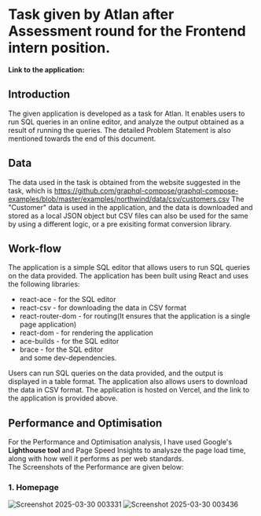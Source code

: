 # Task given by Atlan after Assessment round for the Frontend intern position.
<strong> Link to the application:</strong>
<br>
## Introduction
The given application is developed as a task for Atlan. It enables users to run SQL queries in an online editor, and analyze the output obtained as a result of running the queries.
The detailed Problem Statement is also mentioned towards the end of this document.

## Data
The data used in the task is obtained from the website suggested in the task, which is https://github.com/graphql-compose/graphql-compose-examples/blob/master/examples/northwind/data/csv/customers.csv The "Customer" data is used in the application, and the data is downloaded and stored as a local JSON object but CSV files can also be used for the same by using a different logic, or a pre exisiting format conversion library.

## Work-flow
The application is a simple SQL editor that allows users to run SQL queries on the data provided. The application has been built using React and uses the following libraries:<br/>
* react-ace - for the SQL editor <br/>
* react-csv - for downloading the data in CSV format<br/>
* react-router-dom - for routing(It ensures that the application is a single page application)<br/>
* react-dom - for rendering the application<br/>
* ace-builds - for the SQL editor<br/>
* brace - for the SQL editor <br/>
and some dev-dependencies.<br/>

Users can run SQL queries on the data provided, and the output is displayed in a table format. The application also allows users to download the data in CSV format. The application is hosted on Vercel, and the link to the application is provided above.
<br/>
## Performance and Optimisation
For the Performance and Optimisation analysis, I have used Google's <strong>Lighthouse tool </strong> and Page Speed Insights to analysze the page load time, along with how well it performs as per web standards.<br/>
The Screenshots of the Performance are given below:
<br/>
### 1. Homepage
![Screenshot 2025-03-30 003331](https://github.com/user-attachments/assets/3438e1ef-3820-4e25-b36b-11693e81bded)
![Screenshot 2025-03-30 003436](https://github.com/user-attachments/assets/4ad28447-d6f8-45dd-8efe-e2e4d646812f)

